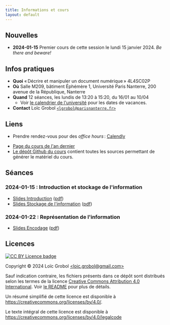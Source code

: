 ```yaml
---
title: Informations et cours
layout: default
---
```


[comment]: <> "LTeX: language=fr"

## Nouvelles

- **2024-01-15** Premier cours de cette session le lundi 15 janvier 2024. *Be there and beware!*

## Infos pratiques

- **Quoi** « Décrire et manipuler un document numérique » 4L4SC02P
- **Où** Salle M209, bâtiment Éphémère 1, Université Paris Nanterre, 200 avenue de la République,
  Nanterre
- **Quand** 12 séances, les lundis de 13:20 à 15:20, du 16/01 au 10/04
  - Voir [le calendrier de
    l'université](https://etudiants.parisnanterre.fr/calendrier-universitaire/calendrier-universitaire-2023-2024)
    pour les dates de vacances.
- **Contact** Loïc Grobol [`<lgrobol@parisnanterre.fr>`](mailto:lgrobol@parisnanterre.fr)

## Liens

- Prendre rendez-vous pour des *office hours* :
  [Calendly](https://calendly.com/lgrobol/remote-office-hour)
<!-- - [Espace Cours en Ligne](https://coursenligne.parisnanterre.fr/course/view.php?id=7431)
  - Inscription libre avec la clé `lovelace`
  - Attention, cet espace ne sert qu'aux dépôts de devoirs. -->
- [Page du cours de l'an dernier]({{site.url}}{{site.baseurl}}/2023)
- [Le dépôt Github du cours](https://github.com/{{site.repository}}) contient toutes
  les sources permettant de générer le matériel du cours.

## Séances

### 2024-01-15 : Introduction et stockage de l'information

- [Slides
  Introduction]({{site.url}}{{site.baseurl}}/slides/00-introduction/introduction-slides.html)
  ([pdf]({{site.url}}{{site.baseurl}}/slides/00-introduction/introduction-slides.pdf))
- [Slides
  Stockage de l'information]({{site.url}}{{site.baseurl}}/slides/01-stockage/stockage-slides.html)
  ([pdf]({{site.url}}{{site.baseurl}}/slides/01-stockage/stockage-slides.pdf))

### 2024-01-22 : Représentation de l'information

- [Slides
  Encodage]({{site.url}}{{site.baseurl}}slides/02-encodages/encodages-slides.html)
  ([pdf]({{site.url}}{{site.baseurl}}slides/02-encodages/encodages-slides.pdf))

## Licences

[![CC BY Licence
badge](https://i.creativecommons.org/l/by/4.0/88x31.png)](http://creativecommons.org/licenses/by/4.0/)

Copyright © 2024 Loïc Grobol [\<loic.grobol@gmail.com\>](mailto:loic.grobol@gmail.com)

Sauf indication contraire, les fichiers présents dans ce dépôt sont distribués selon les termes de
la licence [Creative Commons Attribution 4.0
International](https://creativecommons.org/licenses/by/4.0/). Voir [le README](README.md#Licences)
pour plus de détails.

 Un résumé simplifié de cette licence est disponible à
 <https://creativecommons.org/licenses/by/4.0/>.

 Le texte intégral de cette licence est disponible à
 <https://creativecommons.org/licenses/by/4.0/legalcode>
